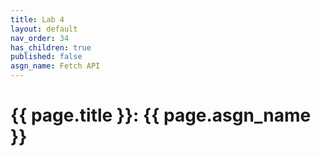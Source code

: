 ```yaml
---
title: Lab 4
layout: default
nav_order: 34
has_children: true
published: false
asgn_name: Fetch API
---
```


# {{ page.title }}: {{ page.asgn_name }}

